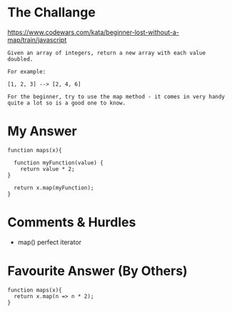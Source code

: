 # The Challange

https://www.codewars.com/kata/beginner-lost-without-a-map/train/javascript

```
Given an array of integers, return a new array with each value doubled.

For example:

[1, 2, 3] --> [2, 4, 6]

For the beginner, try to use the map method - it comes in very handy quite a lot so is a good one to know.
```

# My Answer

```
function maps(x){

  function myFunction(value) {
    return value * 2;
}

  return x.map(myFunction);
}
```

# Comments & Hurdles

* map() perfect iterator

# Favourite Answer (By Others)
```
function maps(x){
  return x.map(n => n * 2);
}
```